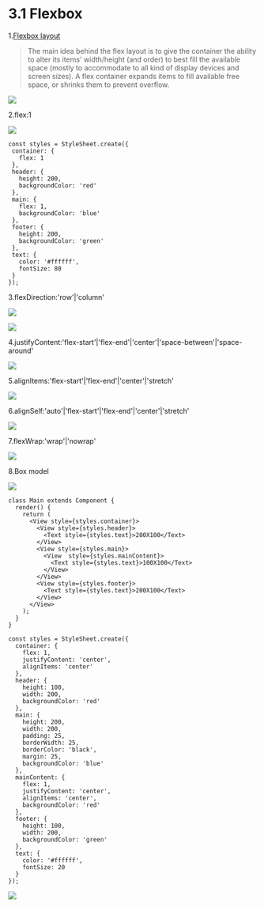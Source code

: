  # 3.1 Flexbox


1.[Flexbox layout](https://css-tricks.com/snippets/css/a-guide-to-flexbox/)
  >The main idea behind the flex layout is to give the container the ability to alter its items' width/height (and order) to best fill the available space (mostly to accommodate to all kind of display devices and screen sizes). A flex container expands items to fill available free space, or shrinks them to prevent overflow.


![](QQ20160705-15.png)


2.flex:1

![](QQ20160705-2.png)

 ```
const styles = StyleSheet.create({
  container: {
    flex: 1
  },
  header: {
    height: 200,
    backgroundColor: 'red'
  },
  main: {
    flex: 1,
    backgroundColor: 'blue'
  },
  footer: {
    height: 200,
    backgroundColor: 'green'
  },
  text: {
    color: '#ffffff',
    fontSize: 80
  }
});
 ```
3.flexDirection:'row'|'column'

![](QQ20160705-7.png)

![](QQ20160705-8.png)


4.justifyContent:'flex-start'|'flex-end'|'center'|'space-between'|'space-around'

![](QQ20160705-10.png)

5.alignItems:'flex-start'|'flex-end'|'center'|'stretch'

![](QQ20160705-12.png)

6.alignSelf:'auto'|'flex-start'|'flex-end'|'center'|'stretch'

![](QQ20160705-13.png)

7.flexWrap:'wrap'|'nowrap'

![](QQ20160705-14.png)

8.Box model

![](QQ20160705-16.png)

```
class Main extends Component {
  render() {
    return (
      <View style={styles.container}>
        <View style={styles.header}>
          <Text style={styles.text}>200X100</Text>
        </View>
        <View style={styles.main}>
          <View  style={styles.mainContent}>
            <Text style={styles.text}>100X100</Text>
          </View>
        </View>
        <View style={styles.footer}>
          <Text style={styles.text}>200X100</Text>
        </View>
      </View>
    );
  }
}

const styles = StyleSheet.create({
  container: {
    flex: 1,
    justifyContent: 'center',
    alignItems: 'center'
  },
  header: {
    height: 100,
    width: 200,
    backgroundColor: 'red'
  },
  main: {
    height: 200,
    width: 200,
    padding: 25,
    borderWidth: 25,
    borderColor: 'black',
    margin: 25,
    backgroundColor: 'blue'
  },
  mainContent: {
    flex: 1,
    justifyContent: 'center',
    alignItems: 'center',
    backgroundColor: 'red'
  },
  footer: {
    height: 100,
    width: 200,
    backgroundColor: 'green'
  },
  text: {
    color: '#ffffff',
    fontSize: 20
  }
});
```

![](QQ20160705-17.png)



